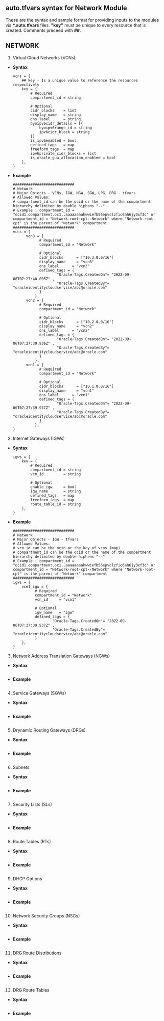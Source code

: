 ## auto.tfvars syntax for Network Module
These are the syntax and sample format for providing inputs to the modules via <b>*.auto.tfvars</b> files.
<b>"key"</b> must be unique to every resource that is created.
Comments preceed with <b>##</b>.

## NETWORK
1. Virtual Cloud Networks (VCNs)
- <b>Syntax</b>
  
    ````
    vcns = {
        ## key - Is a unique value to reference the resources respectively
        key = {
            # Required
            compartment_id = string
          
            # Optional
            cidr_blocks    = list
            display_name   = string
            dns_label      = string
            byoipv6cidr_details = [{
                byoipv6range_id = string
                ipv6cidr_block = string
            }]
            is_ipv6enabled = bool
            defined_tags   = map
            freeform_tags  = map
            ipv6private_cidr_blocks = list
            is_oracle_gua_allocation_enabled = bool
        },
    }
    ````
- <b>Example</b>
    ````
    ############################
    # Network
    # Major Objects - VCNs, IGW, NGW, SGW, LPG, DRG - tfvars
    # Allowed Values:
    # compartment_id can be the ocid or the name of the compartment hierarchy delimited by double hiphens "--"
    # Example : compartment_id = "ocid1.compartment.oc1..aaaaaaaahwwiefb56epvdlzfic6ah6jy3xf3c" or compartment_id = "Network-root-cpt--Network" where "Network-root-cpt" is the parent of "Network" compartment
    ############################
    vcns = {
          vcn3 = {
                # Required
                compartment_id = "Network"
  
                # Optional
                cidr_blocks      = ["10.3.0.0/16"]
                display_name     = "vcn3"
                dns_label      = "vcn3"
                defined_tags = {
                        "Oracle-Tags.CreatedOn"= "2022-09-06T07:27:40.005Z" ,
                        "Oracle-Tags.CreatedBy"= "oracleidentitycloudservice/abc@oracle.com"
                }
              },
          vcn2 = {
                # Required
                compartment_id = "Network"
  
                # Optional
                cidr_blocks      = ["10.2.0.0/16"]
                display_name     = "vcn2"
                dns_label      = "vcn2"
                defined_tags = {
                        "Oracle-Tags.CreatedOn"= "2022-09-06T07:27:39.936Z" ,
                        "Oracle-Tags.CreatedBy"= "oracleidentitycloudservice/abc@oracle.com"
                }
              },
          vcn1 = {
                # Required
                compartment_id = "Network"
  
                # Optional
                cidr_blocks      = ["10.1.0.0/16"]
                display_name     = "vcn1"
                dns_label      = "vcn1"
                defined_tags = {
                        "Oracle-Tags.CreatedOn"= "2022-09-06T07:27:39.937Z" ,
                        "Oracle-Tags.CreatedBy"= "oracleidentitycloudservice/abc@oracle.com"
                }
              },
    }
    ````
  

2. Internet Gateways (IGWs)
- <b>Syntax</b>
  
    ````
    igws = {
        key = {
            # Required
            compartment_id = string
            vcn_id         = string
    
            # Optional
            enable_igw     = bool
            igw_name       = string
            defined_tags   = map
            freeform_tags  = map
            route_table_id = string
        },
    }
    ````
- <b>Example</b>
    ````
    ############################
    # Network
    # Major Objects - IGW - tfvars
    # Allowed Values:
    # vcn_id can be the ocid or the key of vcns (map)
    # compartment_id can be the ocid or the name of the compartment hierarchy delimited by double hiphens "--"
    # Example : compartment_id = "ocid1.compartment.oc1..aaaaaaaahwwiefb56epvdlzfic6ah6jy3xf3c" or compartment_id = "Network-root-cpt--Network" where "Network-root-cpt" is the parent of "Network" compartment
    ############################
    igws = {
        vcn1_igw = {
              # Required
              compartment_id = "Network"
              vcn_id     = "vcn1"
  
              # Optional
              igw_name   = "igw"
              defined_tags = {
                      "Oracle-Tags.CreatedOn"= "2022-09-06T07:27:39.937Z" ,
                      "Oracle-Tags.CreatedBy"= "oracleidentitycloudservice/abc@oracle.com"
              }
        },
    }
    ````
  

3. Network Address Translation Gateways (NGWs)
- <b>Syntax</b>
  
    ````
  
    ````
- <b>Example</b>
    ````
  
    ````
  

4. Service Gateways (SGWs)
- <b>Syntax</b>
  
    ````
  
    ````
- <b>Example</b>
    ````
  
    ````
  

5. Drynamic Routing Gateways (DRGs)
- <b>Syntax</b>
  
    ````
  
    ````
- <b>Example</b>
    ````
  
    ````
  

6. Subnets
- <b>Syntax</b>
  
    ````
  
    ````
- <b>Example</b>
    ````
  
    ````
  

7. Security Lists (SLs)
- <b>Syntax</b>
  
    ````
  
    ````
- <b>Example</b>
    ````
  
    ````
  

8. Route Tables (RTs)
- <b>Syntax</b>
  
    ````
  
    ````
- <b>Example</b>
    ````
  
    ````
  

9. DHCP Options
- <b>Syntax</b>
  
    ````
  
    ````
- <b>Example</b>
    ````
  
    ````
  

10. Network Security Groups (NSGs)
- <b>Syntax</b>
  
    ````
  
    ````
- <b>Example</b>
    ````
  
    ````
  

11. DRG Route Distributions
- <b>Syntax</b>
  
    ````
  
    ````
- <b>Example</b>
    ````
  
    ````
  

13. DRG Route Tables
- <b>Syntax</b>
  
    ````
  
    ````
- <b>Example</b>
    ````
  
    ````
  


